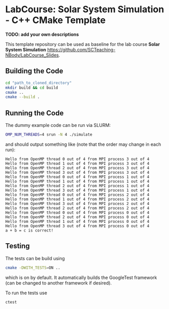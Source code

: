 # LabCourse: Solar System Simulation - C++ CMake Template

**TODO: add your own descriptions**

This template repository can be used as baseline for the lab course **Solar System Simulation** https://github.com/SCTeaching-NBody/LabCourse_Slides.

## Building the Code

```sh
cd "path_to_cloned_directory"
mkdir build && cd build
cmake ..
cmake --build .
```

## Running the Code

The dummy example code can be run via SLURM:

```sh
OMP_NUM_THREADS=4 srun -N 4 ./simulate
```

and should output something like (note that the order may change in each run):

```text
Hello from OpenMP thread 0 out of 4 from MPI process 3 out of 4
Hello from OpenMP thread 1 out of 4 from MPI process 3 out of 4
Hello from OpenMP thread 2 out of 4 from MPI process 3 out of 4
Hello from OpenMP thread 3 out of 4 from MPI process 3 out of 4
Hello from OpenMP thread 0 out of 4 from MPI process 1 out of 4
Hello from OpenMP thread 1 out of 4 from MPI process 1 out of 4
Hello from OpenMP thread 2 out of 4 from MPI process 1 out of 4
Hello from OpenMP thread 3 out of 4 from MPI process 1 out of 4
Hello from OpenMP thread 0 out of 4 from MPI process 2 out of 4
Hello from OpenMP thread 1 out of 4 from MPI process 2 out of 4
Hello from OpenMP thread 3 out of 4 from MPI process 2 out of 4
Hello from OpenMP thread 2 out of 4 from MPI process 2 out of 4
Hello from OpenMP thread 0 out of 4 from MPI process 0 out of 4
Hello from OpenMP thread 2 out of 4 from MPI process 0 out of 4
Hello from OpenMP thread 1 out of 4 from MPI process 0 out of 4
Hello from OpenMP thread 3 out of 4 from MPI process 0 out of 4
a + b = c is correct!
```

## Testing

The tests can be build using
```sh
cmake -DWITH_TESTS=ON ..
```
which is on by default. It automatically builds the GoogleTest framework (can be changed to another framework if desired).

To run the tests use
```sh
ctest
```
